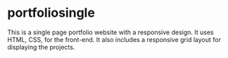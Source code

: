 # portfoliosingle
This is a single page portfolio website with a responsive design. It uses HTML, CSS, for the front-end. It also includes  a responsive grid layout for displaying the projects.
